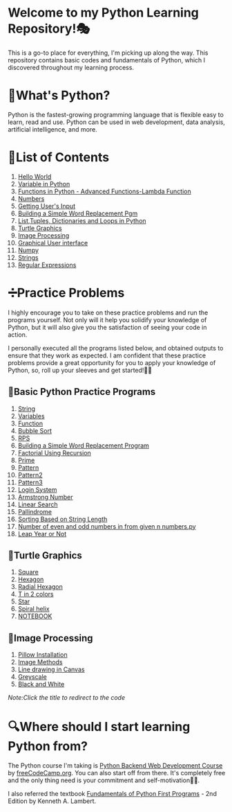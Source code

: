 # Welcome to my Python Learning Repository!🎭
 This is a go-to place for everything, I'm picking up along the way. This repository contains basic codes and fundamentals of Python, which I discovered throughout my learning process.

# 🐍What's Python?
Python is the fastest-growing programming language that is flexible easy to learn, read and use. Python can be used in web development, data analysis, artificial intelligence, and more.

# 📃List of Contents

1. [Hello World](https://github.com/meghaarajeev/Python-learning-repository-/blob/main/1.Hello%20World.md)
2. [Variable in Python](https://github.com/meghaarajeev/Python-learning-repository-/blob/main/2.Variable%20in%20Python.md)
3. [Functions in Python - Advanced Functions-Lambda Function](https://github.com/meghaarajeev/Python-learning-repository-/blob/main/Functions%20in%20Python.md)
4. [Numbers](https://github.com/meghaarajeev/Python-learning-repository-/blob/main/4.Numbers.md)
5. [Getting User's Input](https://github.com/meghaarajeev/Python-learning-repository-/blob/main/Getting%20User's%20Input.md)
6. [Building a Simple Word Replacement Pgm](https://github.com/meghaarajeev/Python-learning-repository-/blob/main/Codes/Building%20a%20Simple%20Word%20Replacement%20Pgm.py)
7. [List,Tuples, Dictionaries and Loops in Python](https://github.com/meghaarajeev/Python-learning-repository-/blob/main/List%20in%20Python.md)
8. [Turtle Graphics](https://github.com/meghaarajeev/Python-learning-repository-/blob/main/%20Turtle%20Graphics.md)
9. [Image Processing](https://github.com/meghaarajeev/Python-learning-repository-/blob/main/%20Image%20processing.md)
10. [Graphical User interface](https://github.com/meghaarajeev/Python-learning-repository-/blob/main/%20.%20Grahical%20User%20Interface%20(GUI).md)
11. [Numpy](https://github.com/meghaarajeev/Python-learning-repository-/blob/main/%20Numpy.md)
12. [Strings](https://github.com/meghaarajeev/Python-learning-repository-/blob/main/Strings.md)
13. [Regular Expressions](https://github.com/meghaarajeev/Python-learning-repository-/blob/main/Regular%20Expressions.md)
# ➗Practice Problems
I highly encourage you to take on these practice problems and run the programs yourself. Not only will it help you solidify your knowledge of Python, but it will also give you the satisfaction of seeing your code in action.

I personally executed all the programs listed below, and obtained outputs to ensure that they work as expected. I am confident that these practice problems provide a great opportunity for you to apply your knowledge of Python, so, roll up your sleeves and get started!💪🏼

## 🐍Basic Python Practice Programs
1. [String](https://github.com/meghaarajeev/Python-learning-repository-/blob/main/Codes/String.py)
2. [Variables](https://github.com/meghaarajeev/Python-learning-repository-/blob/main/Codes/Variables.py)
3. [Function](https://github.com/meghaarajeev/Python-learning-repository-/blob/main/Codes/Function.py)
4. [Bubble Sort](https://github.com/meghaarajeev/Python-learning-repository-/blob/main/Codes/Bubblesort.py)
5. [RPS](https://github.com/meghaarajeev/Python-learning-repository-/blob/main/Codes/rock-paper-scissor.py)
6. [Building a Simple Word Replacement Program](https://github.com/meghaarajeev/Python-learning-repository-/blob/main/Codes/Building%20a%20Simple%20Word%20Replacement%20Pgm.py)
7. [Factorial Using Recursion](https://github.com/meghaarajeev/Python-learning-repository-/blob/main/Codes/Factorial%20using%20recursion.py)
8. [Prime](https://github.com/meghaarajeev/Python-learning-repository-/blob/main/Codes/Prime.py)
9. [Pattern](https://github.com/meghaarajeev/Python-learning-repository-/blob/main/Codes/Pattern.py)
10. [Pattern2](https://github.com/meghaarajeev/Python-learning-repository-/blob/main/Codes/Pattern2.py)
11. [Pattern3](https://github.com/meghaarajeev/Python-learning-repository-/blob/main/Codes/Pattern3.py)
12. [Login System](https://github.com/meghaarajeev/Python-learning-repository-/blob/main/Codes/Login%20System.py)
13. [Armstrong Number](https://github.com/meghaarajeev/Python-learning-repository-/blob/main/Codes/ArmstrongNumber.py)
14. [Linear Search](https://github.com/meghaarajeev/Python-learning-repository-/blob/main/Codes/Linear%20Search.py)
15. [Pallindrome](https://github.com/meghaarajeev/Python-learning-repository-/blob/main/Codes/Pallindrome.py)
16. [Sorting Based on String Length](https://github.com/meghaarajeev/Python-learning-repository-/blob/main/Codes/Sorting%20based%20on%20String%20length.py)
17. [Number of even and odd numbers in from given n numbers.py](https://github.com/meghaarajeev/Python-learning-repository-/tree/main/Codes)
18. [Leap Year or Not](https://github.com/meghaarajeev/Python-learning-repository-/blob/main/Codes/Leap%20Year%20or%20Not.py)

## 🐢Turtle Graphics

1. [Square](https://github.com/meghaarajeev/Python-learning-repository-/blob/main/Codes/17.%20Turtle-Square.py)
2. [Hexagon](https://github.com/meghaarajeev/Python-learning-repository-/blob/main/Codes/18.%20Turtle-Hexagon.py)
3. [Radial Hexagon](https://github.com/meghaarajeev/Python-learning-repository-/blob/main/Codes/19.%20Turtle-Radialhexagon.py)
4. [T in 2 colors](https://github.com/meghaarajeev/Python-learning-repository-/blob/main/Codes/20.%20Turtle%20-%20T%20in%202%20colors.py)
5.  [Star](https://github.com/meghaarajeev/Python-learning-repository-/blob/main/Codes/21.%20Turtle-Star.py)
6. [Spiral helix](https://github.com/meghaarajeev/Python-learning-repository-/blob/main/Codes/22.%20Spiral%20Helix.py)
7. [NOTEBOOK](https://github.com/meghaarajeev/Python-learning-repository-/blob/main/Codes/24.%20Turtle.ipynb)

## 📸Image Processing

1. [Pillow Installation](https://github.com/meghaarajeev/Python-learning-repository-/blob/main/Codes/ImageProcessing.ipynb)
2. [Image Methods](https://github.com/meghaarajeev/Python-learning-repository-/blob/main/Codes/ImageProcessing.ipynb)
3. [Line drawing in Canvas](https://github.com/meghaarajeev/Python-learning-repository-/blob/main/Codes/ImageProcessing.ipynb)
4. [Greyscale](https://github.com/meghaarajeev/Python-learning-repository-/blob/main/Codes/ImageProcessing.ipynb)
5. [Black and White](https://github.com/meghaarajeev/Python-learning-repository-/blob/main/Codes/ImageProcessing.ipynb)

_Note:Click the title to redirect to the code_
# 🔍Where should I start learning Python from?

The Python course I'm taking is [Python Backend Web Development Course](https://www.youtube.com/watch?v=jBzwzrDvZ18) by [freeCodeCamp.org](https://www.youtube.com/@freecodecamp). You can also start off from there. It's completely free and the only thing need is your commitment and self-motivation💪🏿.

I also referred the textbook [Fundamentals of Python First Programs](https://z-library.se/book/3703891/dde88b/fundamentals-of-python-first-programs-2nd-edition.html) - 2nd Edition by Kenneth A. Lambert. 

